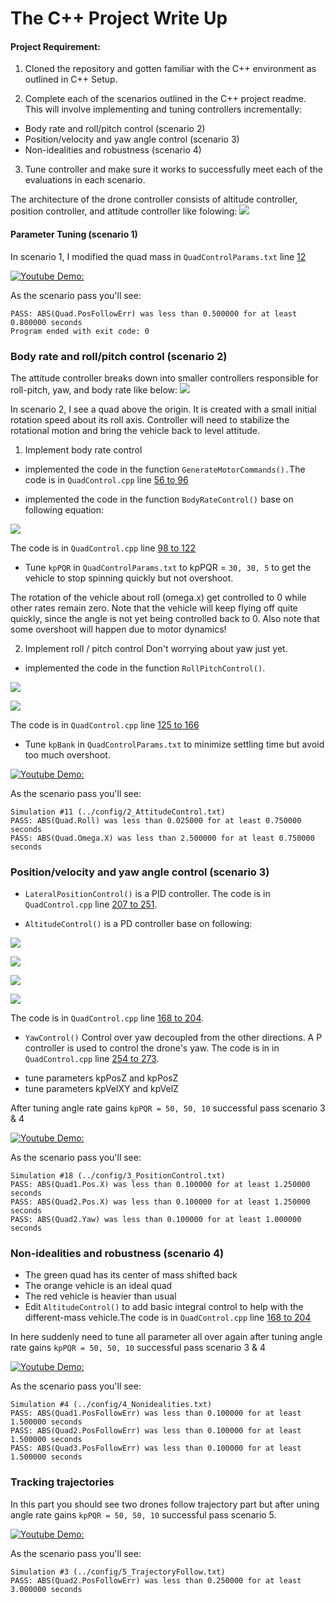 # The C++ Project Write Up #
    
#### Project Requirement:
1. Cloned the repository and gotten familiar with the C++ environment as outlined in C++ Setup.    
  
2. Complete each of the scenarios outlined in the C++ project readme. This will involve implementing and tuning   controllers incrementally:
 - Body rate and roll/pitch control (scenario 2)
 - Position/velocity and yaw angle control (scenario 3)
 - Non-idealities and robustness (scenario 4)   
 
3. Tune controller and make sure it works to successfully meet each of the evaluations in each scenario.    

The architecture of the  drone controller consists of altitude controller, position controller, and attitude controller like folowing:
![](./images/3d_control.png)    

#### Parameter Tuning (scenario 1)
In scenario 1, I modified the quad mass in `QuadControlParams.txt` line [12](./cpp/config/QuadControlParams.txt#L12) 

[![Youtube Demo:](https://img.youtube.com/vi/oNuX0w8yZDE/0.jpg)](https://www.youtube.com/watch?v=oNuX0w8yZDE)   
    
As the scenario pass you'll see:
```
PASS: ABS(Quad.PosFollowErr) was less than 0.500000 for at least 0.800000 seconds
Program ended with exit code: 0
```
### Body rate and roll/pitch control (scenario 2) ###   

The attitude controller breaks down into smaller controllers responsible for roll-pitch, yaw, and body rate like below:
![](./images/attitude_control.png)

 In scenario 2, I see a quad above the origin. It is created with a small initial rotation speed about its roll axis. Controller will need to stabilize the rotational motion and bring the vehicle back to level attitude.
 
1. Implement body rate control

 - implemented the code in the function `GenerateMotorCommands().`The code is in `QuadControl.cpp` line [56 to 96](/src/QuadControl.cpp#L56-L96) 
 
 - implemented the code in the function `BodyRateControl()` base on following equation:
 
 ![](./images/bodyrate.png)
 
 The code is in `QuadControl.cpp` line [98 to 122](/src/QuadControl.cpp#L98-L122) 
 
 - Tune `kpPQR` in `QuadControlParams.txt` to kpPQR = `30, 30, 5` to get the vehicle to stop spinning quickly but not overshoot.

 The rotation of the vehicle about roll (omega.x) get controlled to 0 while other rates remain zero. Note that the vehicle will keep flying off quite quickly, since the angle is not yet being controlled back to 0.  Also note that some overshoot will happen due to motor dynamics!

2. Implement roll / pitch control
Don't worrying about yaw just yet.

 - implemented the code in the function `RollPitchControl()`. 
 
 ![](./images/roll.png)   
 
 ![](./images/roll2.png)
 
 The code is in `QuadControl.cpp` line [125 to 166](/src/QuadControl.cpp#L125-L166)  
 - Tune `kpBank` in `QuadControlParams.txt` to minimize settling time but avoid too much overshoot.

[![Youtube Demo:](https://img.youtube.com/vi/ZAcTQpNt_sg/0.jpg)](https://www.youtube.com/watch?v=ZAcTQpNt_sg)
    
As the scenario pass you'll see:
```
Simulation #11 (../config/2_AttitudeControl.txt)
PASS: ABS(Quad.Roll) was less than 0.025000 for at least 0.750000 seconds
PASS: ABS(Quad.Omega.X) was less than 2.500000 for at least 0.750000 seconds
```
### Position/velocity and yaw angle control (scenario 3) ###
    
  - `LateralPositionControl()` is a PID controller. The code is in `QuadControl.cpp` line [207 to 251](/src/QuadControl.cpp#L207-L251).   
  
  - `AltitudeControl()` is a PD controller base on following:   
  
![](./images/alt1.png)    

![](./images/alt2.png)    

![](./images/alt3.png)    

![](./images/alt4.png)    

The code is in `QuadControl.cpp` line [168 to 204](/src/QuadControl.cpp#L168-L204).
  - `YawControl()` Control over yaw decoupled from the other directions. A P controller is used to control the  drone's yaw. The code is in in `QuadControl.cpp` line [254 to 273](/src/QuadControl.cpp#L254-L273). 

[](./images/yaw_control.png)   

  - tune parameters kpPosZ and kpPosZ
  - tune parameters kpVelXY and kpVelZ
  
After tuning angle rate gains `kpPQR = 50, 50, 10` successful pass scenario 3 & 4

[![Youtube Demo:](https://img.youtube.com/vi/RRuN89Ynjrk/0.jpg)](https://www.youtube.com/watch?v=RRuN89Ynjrk)
    
As the scenario pass you'll see:
```
Simulation #18 (../config/3_PositionControl.txt)
PASS: ABS(Quad1.Pos.X) was less than 0.100000 for at least 1.250000 seconds
PASS: ABS(Quad2.Pos.X) was less than 0.100000 for at least 1.250000 seconds
PASS: ABS(Quad2.Yaw) was less than 0.100000 for at least 1.000000 seconds
```
### Non-idealities and robustness (scenario 4) ###
    
 - The green quad has its center of mass shifted back
 - The orange vehicle is an ideal quad
 - The red vehicle is heavier than usual
 - Edit `AltitudeControl()` to add basic integral control to help with the different-mass vehicle.The code is in `QuadControl.cpp` line [168 to 204](/src/QuadControl.cpp#L168-L204)

In here suddenly need to tune all parameter all over again after tuning angle rate gains `kpPQR = 50, 50, 10` successful pass scenario 3 & 4

[![Youtube Demo:](https://img.youtube.com/vi/7zBqXAWNi4E/0.jpg)](https://www.youtube.com/watch?v=7zBqXAWNi4E)     

As the scenario pass you'll see:
```
Simulation #4 (../config/4_Nonidealities.txt)
PASS: ABS(Quad1.PosFollowErr) was less than 0.100000 for at least 1.500000 seconds
PASS: ABS(Quad2.PosFollowErr) was less than 0.100000 for at least 1.500000 seconds
PASS: ABS(Quad3.PosFollowErr) was less than 0.100000 for at least 1.500000 seconds
```
### Tracking trajectories ###   

In this part you should see two drones follow trajectory part but after uning angle rate gains `kpPQR = 50, 50, 10` successful pass scenario 5.   

[![Youtube Demo:](https://img.youtube.com/vi/eetnNu0gJfg/0.jpg)](https://www.youtube.com/watch?v=eetnNu0gJfg)
    
As the scenario pass you'll see:
```
Simulation #3 (../config/5_TrajectoryFollow.txt)
PASS: ABS(Quad2.PosFollowErr) was less than 0.250000 for at least 3.000000 seconds
```
